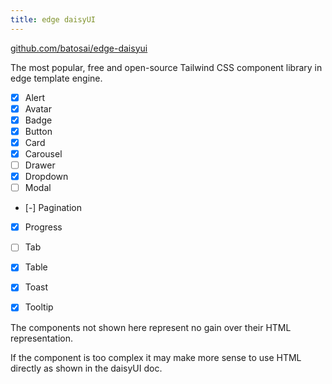 ```yaml
---
title: edge daisyUI
---
```


[github.com/batosai/edge-daisyui](https://github.com/batosai/edge-daisyui)

The most popular, free and open-source Tailwind CSS component library in edge template engine.

- [x] Alert
- [x] Avatar
- [x] Badge
- [x] Button
- [x] Card
- [x] Carousel
- [ ] Drawer
- [x] Dropdown
- [ ] Modal
- [-] Pagination
- [x] Progress
- [ ] Tab
- [x] Table
- [x] Toast
- [x] Tooltip


The components not shown here represent no gain over their HTML representation.

If the component is too complex it may make more sense to use HTML directly as shown in the daisyUI doc. 
